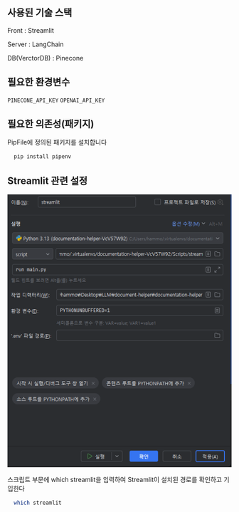 
## 사용된 기술 스택
Front : Streamlit

Server : LangChain

DB(VerctorDB) : Pinecone

## 필요한 환경변수
`PINECONE_API_KEY`
`OPENAI_API_KEY`

## 필요한 의존성(패키지)
PipFile에 정의된 패키지를 설치합니다

```bash
  pip install pipenv
```

## Streamlit 관련 설정
![img.png](img.png)

스크립트 부문에 which streamlit을 입력하여 Streamlit이 설치된 경로를 확인하고 기입한다
```bash
  which streamlit
```